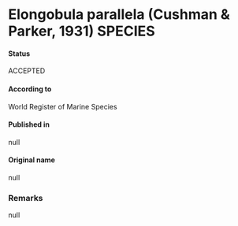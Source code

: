 Elongobula parallela (Cushman & Parker, 1931) SPECIES
=======

#### Status
ACCEPTED

#### According to
World Register of Marine Species

#### Published in
null

#### Original name
null

### Remarks
null
